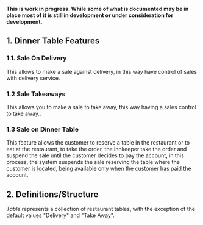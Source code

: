 **This is work in progress.  While some of what is documented may be in place most of it is still in development or under consideration for development.**

## 1. Dinner Table Features

### 1.1. **Sale On Delivery**

This allows to make a sale against delivery, in this way have control of sales with delivery service.

### 1.2 **Sale Takeaways**

This allows you to make a sale to take away, this way having a sales control to take away..

### 1.3 **Sale on Dinner Table**

This feature allows the customer to reserve a table in the restaurant or to eat at the restaurant, to take the order, the innkeeper take the order and suspend the sale until the customer decides to pay the account, in this process, the system suspends the sale reserving the table where the customer is located, being available only when the customer has paid the account. 


## 2. Definitions/Structure

*Table* represents a collection of restaurant tables, with the exception of the default values "Delivery" and "Take Away". 